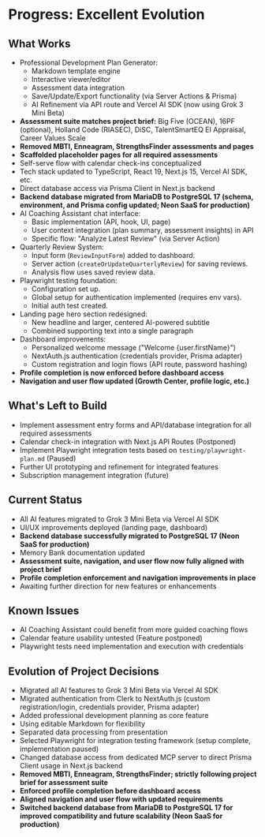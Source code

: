 # Progress: Excellent Evolution

## What Works
- Professional Development Plan Generator:
  - Markdown template engine
  - Interactive viewer/editor
  - Assessment data integration
  - Save/Update/Export functionality (via Server Actions & Prisma)
  - AI Refinement via API route and Vercel AI SDK (now using Grok 3 Mini Beta)
- **Assessment suite matches project brief:** Big Five (OCEAN), 16PF (optional), Holland Code (RIASEC), DiSC, TalentSmartEQ EI Appraisal, Career Values Scale
- **Removed MBTI, Enneagram, StrengthsFinder assessments and pages**
- **Scaffolded placeholder pages for all required assessments**
- Self-serve flow with calendar check-ins conceptualized
- Tech stack updated to TypeScript, React 19, Next.js 15, Vercel AI SDK, etc.
- Direct database access via Prisma Client in Next.js backend
- **Backend database migrated from MariaDB to PostgreSQL 17 (schema, environment, and Prisma config updated; Neon SaaS for production)**
- AI Coaching Assistant chat interface:
  - Basic implementation (API, hook, UI, page)
  - User context integration (plan summary, assessment insights) in API
  - Specific flow: "Analyze Latest Review" (via Server Action)
- Quarterly Review System:
  - Input form (`ReviewInputForm`) added to dashboard.
  - Server action (`createOrUpdateQuarterlyReview`) for saving reviews.
  - Analysis flow uses saved review data.
- Playwright testing foundation:
  - Configuration set up.
  - Global setup for authentication implemented (requires env vars).
  - Initial auth test created.
- Landing page hero section redesigned:
  - New headline and larger, centered AI-powered subtitle
  - Combined supporting text into a single paragraph
- Dashboard improvements:
  - Personalized welcome message ("Welcome {user.firstName}")
  - NextAuth.js authentication (credentials provider, Prisma adapter)
  - Custom registration and login flows (API route, password hashing)
- **Profile completion is now enforced before dashboard access**
- **Navigation and user flow updated (Growth Center, profile logic, etc.)**

## What's Left to Build
- Implement assessment entry forms and API/database integration for all required assessments
- Calendar check-in integration with Next.js API Routes (Postponed)
- Implement Playwright integration tests based on `testing/playwright-plan.md` (Paused)
- Further UI prototyping and refinement for integrated features
- Subscription management integration (future)

## Current Status
- All AI features migrated to Grok 3 Mini Beta via Vercel AI SDK
- UI/UX improvements deployed (landing page, dashboard)
- **Backend database successfully migrated to PostgreSQL 17 (Neon SaaS for production)**
- Memory Bank documentation updated
- **Assessment suite, navigation, and user flow now fully aligned with project brief**
- **Profile completion enforcement and navigation improvements in place**
- Awaiting further direction for new features or enhancements

## Known Issues
- AI Coaching Assistant could benefit from more guided coaching flows
- Calendar feature usability untested (Feature postponed)
- Playwright tests need implementation and execution with credentials

## Evolution of Project Decisions
- Migrated all AI features to Grok 3 Mini Beta via Vercel AI SDK
- Migrated authentication from Clerk to NextAuth.js (custom registration/login, credentials provider, Prisma adapter)
- Added professional development planning as core feature
- Using editable Markdown for flexibility
- Separated data processing from presentation
- Selected Playwright for integration testing framework (setup complete, implementation paused)
- Changed database access from dedicated MCP server to direct Prisma Client usage in Next.js backend
- **Removed MBTI, Enneagram, StrengthsFinder; strictly following project brief for assessment suite**
- **Enforced profile completion before dashboard access**
- **Aligned navigation and user flow with updated requirements**
- **Switched backend database from MariaDB to PostgreSQL 17 for improved compatibility and future scalability (Neon SaaS for production)**